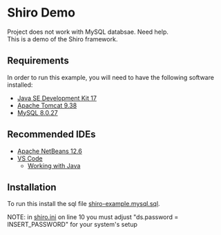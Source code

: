# Shiro Demo

Project does not work with MySQL databsae.  Need help.  
This is a demo of the Shiro framework. 

## Requirements
In order to run this example, you will need to have the following software installed:

- [Java SE Development Kit 17](https://www.oracle.com/java/technologies/downloads/)
- [Apache Tomcat 9.38](https://tomcat.apache.org/download-90.cgi/)
- [MySQL 8.0.27](https://dev.mysql.com/downloads/windows/installer/8.0.html)

## Recommended IDEs
- [Apache NetBeans 12.6](https://netbeans.apache.org/download/)
- [VS Code](https://code.visualstudio.com/)
	- [Working with Java](https://code.visualstudio.com/docs/languages/java)

## Installation

 To run this install the sql file [shiro-example.mysql.sql](./assets/shiro-example.mysql.sql).


NOTE: in [shiro.ini](./src/main/webapp/WEB-INF/shiro.ini) on line 10 you must adjust "ds.password = INSERT_PASSWORD" for your system's setup
